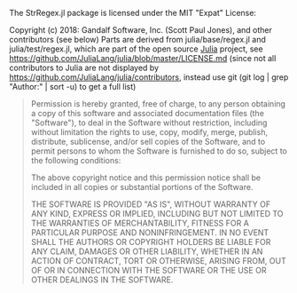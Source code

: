 The StrRegex.jl package is licensed under the MIT "Expat" License:

Copyright (c) 2018: Gandalf Software, Inc. (Scott Paul Jones), and other contributors (see below)
Parts are derived from julia/base/regex.jl and julia/test/regex.jl, which are part of the open source [Julia](https://github.com/JuliaLang/julia) project, see https://github.com/JuliaLang/julia/blob/master/LICENSE.md (since not all contributors to Julia are not displayed by https://github.com/JuliaLang/julia/contributors, instead use git (git log | grep "Author:" | sort -u) to get a full list)

> Permission is hereby granted, free of charge, to any person obtaining a copy
> of this software and associated documentation files (the "Software"), to deal
> in the Software without restriction, including without limitation the rights
> to use, copy, modify, merge, publish, distribute, sublicense, and/or sell
> copies of the Software, and to permit persons to whom the Software is
> furnished to do so, subject to the following conditions:
>
> The above copyright notice and this permission notice shall be included in all
> copies or substantial portions of the Software.
>
> THE SOFTWARE IS PROVIDED "AS IS", WITHOUT WARRANTY OF ANY KIND, EXPRESS OR
> IMPLIED, INCLUDING BUT NOT LIMITED TO THE WARRANTIES OF MERCHANTABILITY,
> FITNESS FOR A PARTICULAR PURPOSE AND NONINFRINGEMENT. IN NO EVENT SHALL THE
> AUTHORS OR COPYRIGHT HOLDERS BE LIABLE FOR ANY CLAIM, DAMAGES OR OTHER
> LIABILITY, WHETHER IN AN ACTION OF CONTRACT, TORT OR OTHERWISE, ARISING FROM,
> OUT OF OR IN CONNECTION WITH THE SOFTWARE OR THE USE OR OTHER DEALINGS IN THE
> SOFTWARE.
>
